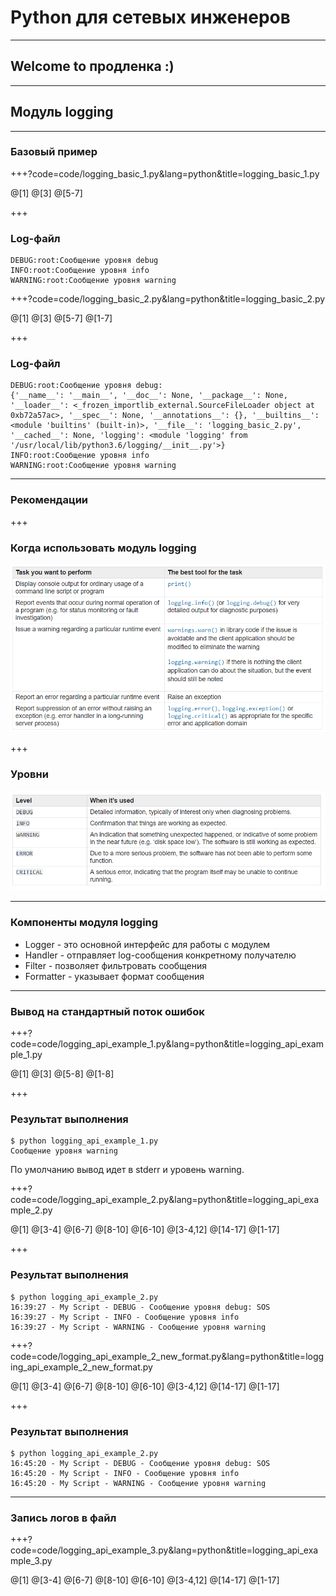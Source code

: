 # Python для сетевых инженеров 

---
## Welcome to продленка :)

---

## Модуль logging


---
### Базовый пример

+++?code=code/logging_basic_1.py&lang=python&title=logging_basic_1.py

@[1]
@[3]
@[5-7]

+++
### Log-файл

```
DEBUG:root:Сообщение уровня debug
INFO:root:Сообщение уровня info
WARNING:root:Сообщение уровня warning
```

+++?code=code/logging_basic_2.py&lang=python&title=logging_basic_2.py

@[1]
@[3]
@[5-7]
@[1-7]

+++
### Log-файл

```
DEBUG:root:Сообщение уровня debug:
{'__name__': '__main__', '__doc__': None, '__package__': None, '__loader__': <_frozen_importlib_external.SourceFileLoader object at 0xb72a57ac>, '__spec__': None, '__annotations__': {}, '__builtins__': <module 'builtins' (built-in)>, '__file__': 'logging_basic_2.py', '__cached__': None, 'logging': <module 'logging' from '/usr/local/lib/python3.6/logging/__init__.py'>}
INFO:root:Сообщение уровня info
WARNING:root:Сообщение уровня warning
```

---
### Рекомендации

+++
### Когда использовать модуль logging

![When to use logging](assets/when_to_use_logging.png)

+++
### Уровни

![logging levels](assets/log_levels.png)

---
### Компоненты модуля logging

* Logger - это основной интерфейс для работы с модулем
* Handler - отправляет log-сообщения конкретному получателю
* Filter - позволяет фильтровать сообщения
* Formatter - указывает формат сообщения

---
### Вывод на стандартный поток ошибок

+++?code=code/logging_api_example_1.py&lang=python&title=logging_api_example_1.py

@[1]
@[3]
@[5-8]
@[1-8]

+++
### Результат выполнения

```
$ python logging_api_example_1.py
Сообщение уровня warning
```

По умолчанию вывод идет в stderr и уровень warning.

+++?code=code/logging_api_example_2.py&lang=python&title=logging_api_example_2.py

@[1]
@[3-4]
@[6-7]
@[8-10]
@[6-10]
@[3-4,12]
@[14-17]
@[1-17]

+++
### Результат выполнения

```
$ python logging_api_example_2.py
16:39:27 - My Script - DEBUG - Сообщение уровня debug: SOS
16:39:27 - My Script - INFO - Сообщение уровня info
16:39:27 - My Script - WARNING - Сообщение уровня warning
```

+++?code=code/logging_api_example_2_new_format.py&lang=python&title=logging_api_example_2_new_format.py

@[1]
@[3-4]
@[6-7]
@[8-10]
@[6-10]
@[3-4,12]
@[14-17]
@[1-17]

+++
### Результат выполнения

```
$ python logging_api_example_2.py
16:45:20 - My Script - DEBUG - Сообщение уровня debug: SOS
16:45:20 - My Script - INFO - Сообщение уровня info
16:45:20 - My Script - WARNING - Сообщение уровня warning
```

---
### Запись логов в файл

+++?code=code/logging_api_example_3.py&lang=python&title=logging_api_example_3.py

@[1]
@[3-4]
@[6-7]
@[8-10]
@[6-10]
@[3-4,12]
@[14-17]
@[1-17]

